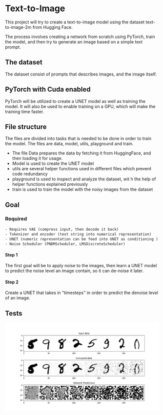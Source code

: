 # Text-to-Image

This project will try to create a text-to-image model using the dataset text-to-image-2m from Hugging Face.

The process involves creating a network from scratch using PyTorch, train the model, and then try to generate an image based on a simple text prompt.

## The dataset

The dataset consist of prompts that describes images, and the image itself.

## PyTorch with Cuda enabled

PyTorch will be utilized to create a UNET model as well as training the model. It will also be used to enable training on a GPU, which will make the training time faster.

## File structure

The files are divided into tasks that is needed to be done in order to train the model. The files are data, model, utils, playground and train.

- The file Data prepares the data by fetching it from HuggingFace, and then loading it for usage.
- Model is used to create the UNET model
- utils are several helper functions used in different files which prevent code redundancy
- playground is used to inspect and analyze the dataset, wit h the help of helper functions explained previously
- train is used to train the model with the noisy images from the dataset

## Goal

### Required

    - Requires VAE (compress input, then decode it back)
    - Tokenizer and encoder (text string into numerical representation)
    - UNET (numeric representation can be feed into UNET as conditioning )
    - Noise Scheduler (PNDMScheduler, LMSDiscreteScheduler)

#### Step 1

The first goal will be to apply noise to the images, then learn a UNET model to predict the noise level an image contain, so it can de-noise it later.

#### Step 2

Create a UNET that takes in "timesteps" in order to predict the denoise level of an image.

## Tests

![MNIST dataset test on Basic UNET -- Did not predict well due to no added timestep](image.png)